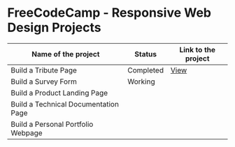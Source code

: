 # FreeCodeCamp - Responsive Web Design Projects

| Name of the project                  | Status    | Link to the project                             |
| ------------------------------------ | --------- | ----------------------------------------------- |
| Build a Tribute Page                 | Completed | [View](https://codepen.io/ashwins93/pen/vrWJjg) |
| Build a Survey Form                  | Working   |
| Build a Product Landing Page         |           |
| Build a Technical Documentation Page |           |
| Build a Personal Portfolio Webpage   |           |
